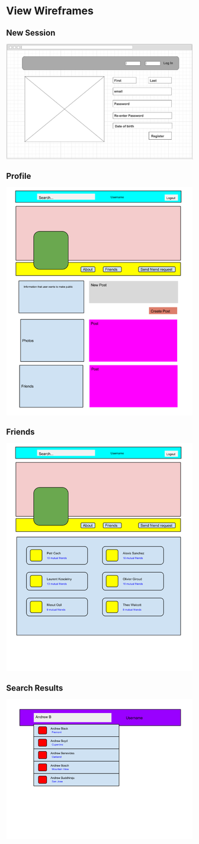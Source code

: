 # View Wireframes

## New Session
![new-session]

## Profile
![profile-show]

## Friends
![friends-show]

## Search Results
![search-results]

[new-session]: ./wireframes/new-session.png
[profile-show]: ./wireframes/profile-show.png
[friends-show]: ./wireframes/friends.png
[search-results]: ./wireframes/search.png
